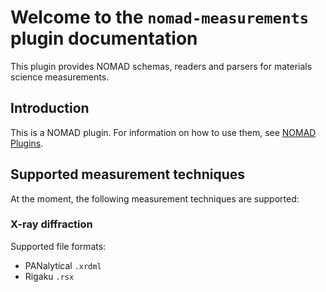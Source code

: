# Welcome to the `nomad-measurements` plugin documentation

This plugin provides NOMAD schemas, readers and parsers for materials science measurements.

## Introduction

This is a NOMAD plugin. For information on how to use them, see [NOMAD Plugins](https://nomad-lab/prod/v1/staging/docs/plugins.html).

## Supported measurement techniques

At the moment, the following measurement techniques are supported:

### X-ray diffraction

Supported file formats:

- PANalytical `.xrdml`
- Rigaku `.rsx`
